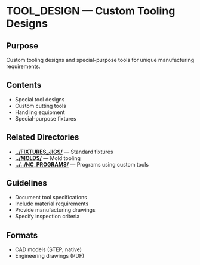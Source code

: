 # TOOL_DESIGN — Custom Tooling Designs

## Purpose
Custom tooling designs and special-purpose tools for unique manufacturing requirements.

## Contents
- Special tool designs
- Custom cutting tools
- Handling equipment
- Special-purpose fixtures

## Related Directories
- **[../FIXTURES_JIGS/](../FIXTURES_JIGS/)** — Standard fixtures
- **[../MOLDS/](../MOLDS/)** — Mold tooling
- **[../../NC_PROGRAMS/](../../NC_PROGRAMS/)** — Programs using custom tools

## Guidelines
- Document tool specifications
- Include material requirements
- Provide manufacturing drawings
- Specify inspection criteria

## Formats
- CAD models (STEP, native)
- Engineering drawings (PDF)
